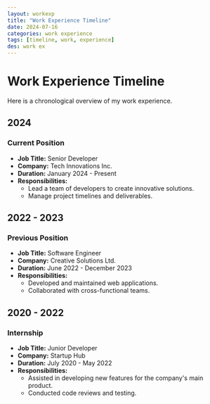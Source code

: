 ```yaml
---
layout: workexp
title: "Work Experience Timeline"
date: 2024-07-16
categories: work experience
tags: [timeline, work, experience]
des: work ex
---
```


# Work Experience Timeline

Here is a chronological overview of my work experience.

## 2024

### Current Position
- **Job Title:** Senior Developer
- **Company:** Tech Innovations Inc.
- **Duration:** January 2024 - Present
- **Responsibilities:**
  - Lead a team of developers to create innovative solutions.
  - Manage project timelines and deliverables.

## 2022 - 2023

### Previous Position
- **Job Title:** Software Engineer
- **Company:** Creative Solutions Ltd.
- **Duration:** June 2022 - December 2023
- **Responsibilities:**
  - Developed and maintained web applications.
  - Collaborated with cross-functional teams.

## 2020 - 2022

### Internship
- **Job Title:** Junior Developer
- **Company:** Startup Hub
- **Duration:** July 2020 - May 2022
- **Responsibilities:**
  - Assisted in developing new features for the company's main product.
  - Conducted code reviews and testing.
